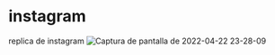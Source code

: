 # instagram
replica de instagram
![Captura de pantalla de 2022-04-22 23-28-09](https://user-images.githubusercontent.com/91045865/164876816-ff47ac60-8408-4bce-a2a5-fa83ad2ee7a8.png)

